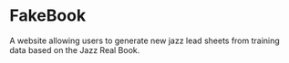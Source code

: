# FakeBook
A website allowing users to generate new jazz lead sheets from training data based on the Jazz Real Book.
